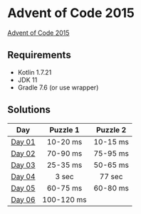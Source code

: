 # Advent of Code 2015

[Advent of Code 2015][advent-of-code]

## Requirements
* Kotlin 1.7.21
* JDK 11
* Gradle 7.6 (or use wrapper)

## Solutions

|       Day       |  Puzzle 1  | Puzzle 2 |
|:---------------:|:----------:|:--------:|
| [Day 01][day01] |  10-20 ms  | 10-15 ms |
| [Day 02][day02] |  70-90 ms  | 75-95 ms |
| [Day 03][day03] |  25-35 ms  | 50-65 ms |
| [Day 04][day04] |   3 sec    |  77 sec  |
| [Day 05][day05] |  60-75 ms  | 60-80 ms |
| [Day 06][day06] | 100-120 ms |          |

[comment]: # "List of URLs down below, sorted alphabetically DESC by tag"
[advent-of-code]: https://adventofcode.com/2015/
[day01]: https://adventofcode.com/2015/day/1
[day02]: https://adventofcode.com/2015/day/2
[day03]: https://adventofcode.com/2015/day/3
[day04]: https://adventofcode.com/2015/day/4
[day05]: https://adventofcode.com/2015/day/5
[day06]: https://adventofcode.com/2015/day/6